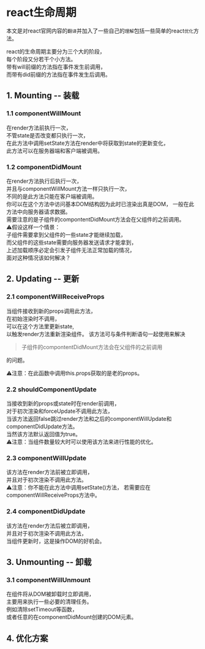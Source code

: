 # react生命周期
本文是对react官网内容的`翻译`并加入了一些自己的`理解`包括一些简单的react`优化`方法。  

react的生命周期主要分为三个大的阶段，  
每个阶段又分若干个小方法。  
带有will前缀的方法指在事件发生前调用，  
而带有did前缀的方法指在事件发生后调用。
## 1. Mounting -- 装载
### 1.1 componentWillMount
在render方法前执行一次，  
不管state是否改变都只执行一次，  
在此方法中调用setState方法在render中将获取到state的更新变化，  
此方法可以在服务器端和客户端被调用。
### 1.2 componentDidMount
在render方法执行后执行一次，  
并且与componentWillMount方法一样只执行一次，  
不同的是此方法只能在客户端被调用。  
你可以在这个方法中访问基本DOM结构因为此时已渲染出真是DOM，
一般在此方法中向服务器请求数据。  
需要注意的是子组件的compontentDidMount方法会在父组件的之前调用。  
⚠️假设这样一个情景：  
子组件需要拿到父组件的一些state才能继续加载，  
而父组件的这些state需要向服务器发送请求才能拿到，  
上述加载顺序必定会引发子组件无法正常加载的情况，  
面对这种情况该如何解决？
## 2. Updating -- 更新
### 2.1 componentWillReceiveProps
当组件接收到新的props调用此方法，  
在初始渲染时不调用，  
可以在这个方法里更新state,  
以触发render方法重新渲染组件。
该方法可与条件判断语句一起使用来解决
>子组件的compontentDidMount方法会在父组件的之前调用

的问题。  

⚠️注意：在此函数中调用this.props获取的是老的props。

### 2.2 shouldComponentUpdate
当接收到新的props或state时在render前调用，  
对于初次渲染和forceUpdate不调用此方法，  
当该方法返回false跳过render方法和之后的componentWillUpdate和componentDidUpdate方法。  
当然该方法默认返回值为true。  
⚠️注意：当组件数量较大时可以使用该方法来进行性能的优化。

### 2.3 componentWillUpdate
该方法在render方法前被立即调用，  
并且对于初次渲染不调用此方法。  
⚠️注意：你不能在此方法中调用setState()方法，
若需要应在componentWillReceiveProps方法中。
### 2.4 componentDidUpdate
该方法在render方法后被立即调用，  
并且对于初次渲染不调用此方法，  
当组件更新时，这是操作DOM的好机会。
## 3. Unmounting -- 卸载
### 3.1 componentWillUnmount
在组件将从DOM被卸载时立即调用，  
主要用来执行一些必要的清理任务。  
例如清除setTimeout等函数，  
或者任意的在componentDidMount创建的DOM元素。
## 4. 优化方案

